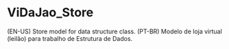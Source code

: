 # ViDaJao_Store
(EN-US) Store model for data structure class.
(PT-BR) Modelo de loja virtual (leilão) para trabalho de Estrutura de Dados.
